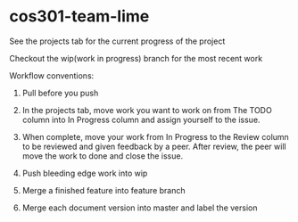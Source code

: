 # cos301-team-lime
See the projects tab for the current progress of the project

Checkout the wip(work in progress) branch for the most recent work

Workflow conventions:

1. Pull before you push

2. In the projects tab, move work you want to work on from The TODO column into In Progress column and assign yourself to the issue.

3. When complete, move your work from In Progress to the Review column to be reviewed and given feedback by a peer. After review, the peer will move the work to done and close the issue.

3. Push bleeding edge work into wip

4. Merge a finished feature into feature branch

5. Merge each document version into master and label the version
